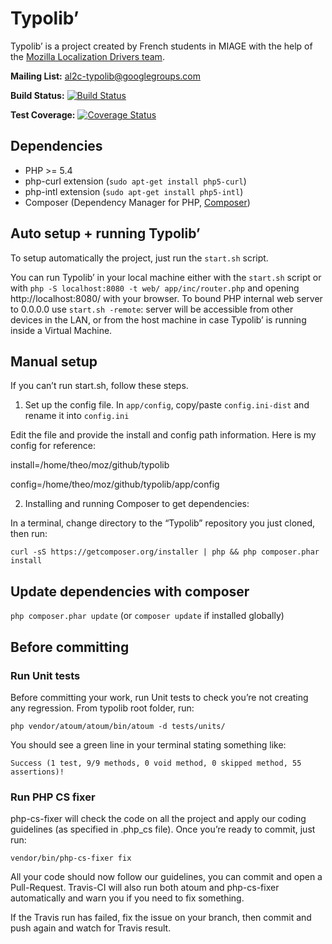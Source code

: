 # Typolib’

Typolib’ is a project created by French students in MIAGE with the help of the [Mozilla Localization Drivers team](https://wiki.mozilla.org/L10n:Mozilla_Team).


**Mailing List:** [al2c-typolib@googlegroups.com](mailto:al2c-typolib@googlegroups.com)


**Build Status:** [![Build Status](https://api.travis-ci.org/TheoChevalier/typolib.svg)](https://travis-ci.org/TheoChevalier/typolib)


**Test Coverage:** [![Coverage Status](https://coveralls.io/repos/TheoChevalier/typolib/badge.svg)](https://coveralls.io/r/TheoChevalier/typolib)


## Dependencies

- PHP >= 5.4
- php-curl extension (```sudo apt-get install php5-curl```)
- php-intl extension (```sudo apt-get install php5-intl```)
- Composer (Dependency Manager for PHP, [Composer](http://getcomposer.org/))



## Auto setup + running Typolib’

To setup automatically the project, just run the ```start.sh``` script.

You can run Typolib’ in your local machine either with the ```start.sh``` script or with ```php -S localhost:8080 -t web/ app/inc/router.php``` and opening http://localhost:8080/ with your browser. To bound PHP internal web server to 0.0.0.0 use ```start.sh -remote```: server will be accessible from other devices in the LAN, or from the host machine in case Typolib’ is running inside a Virtual Machine.

## Manual setup

If you can’t run start.sh, follow these steps.

1. Set up the config file. In ```app/config```, copy/paste ```config.ini-dist``` and rename it into ```config.ini```

Edit the file and provide the install and config path information.
Here is my config for reference:


install=/home/theo/moz/github/typolib


config=/home/theo/moz/github/typolib/app/config


2. Installing and running Composer to get dependencies:

In a terminal, change directory to the “Typolib” repository you just cloned, then run:

```curl -sS https://getcomposer.org/installer | php && php composer.phar install```


## Update dependencies with composer

```php composer.phar update``` (or ```composer update``` if installed globally)


## Before committing

### Run Unit tests

Before committing your work, run Unit tests to check you’re not creating any regression.
From typolib root folder, run:

```php vendor/atoum/atoum/bin/atoum -d tests/units/```


You should see a green line in your terminal stating something like:


```Success (1 test, 9/9 methods, 0 void method, 0 skipped method, 55 assertions)!```


### Run PHP CS fixer

php-cs-fixer will check the code on all the project and apply our coding guidelines (as specified in .php_cs file).
Once you’re ready to commit, just run:

```vendor/bin/php-cs-fixer fix```


All your code should now follow our guidelines, you can commit and open a Pull-Request. Travis-CI will also run both atoum and php-cs-fixer automatically and warn you if you need to fix something.


If the Travis run has failed, fix the issue on your branch, then commit and push again and watch for Travis result.
